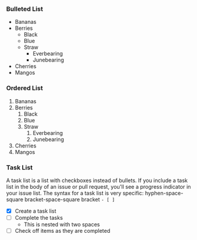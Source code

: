 
### Bulleted List
* Bananas
* Berries
  * Black
  * Blue
  * Straw
    * Everbearing
    * Junebearing
* Cherries
* Mangos

### Ordered List
1. Bananas
1. Berries
   1. Black
   1. Blue
   1. Straw
      1. Everbearing
      1. Junebearing
1. Cherries
1. Mangos

### Task List
A task list is a list with checkboxes instead of bullets. If you include a task list in the body of an issue or pull request, you'll see a progress indicator in your issue list. The syntax for a task list is very specific: hyphen-space-square bracket-space-square bracket `- [ ]`

- [x] Create a task list
- [ ] Complete the tasks
  - This is nested with two spaces
- [ ] Check off items as they are completed

